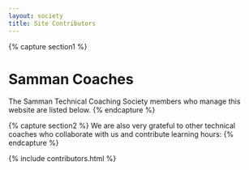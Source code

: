 ```yaml
---
layout: society
title: Site Contributors
---
```

{% capture section1 %}
# Samman Coaches

The Samman Technical Coaching Society members who manage this website are listed below.
{% endcapture %}

{% capture section2 %}
We are also very grateful to other technical coaches who collaborate with us and contribute learning hours:
{% endcapture %}

{% include contributors.html %}
